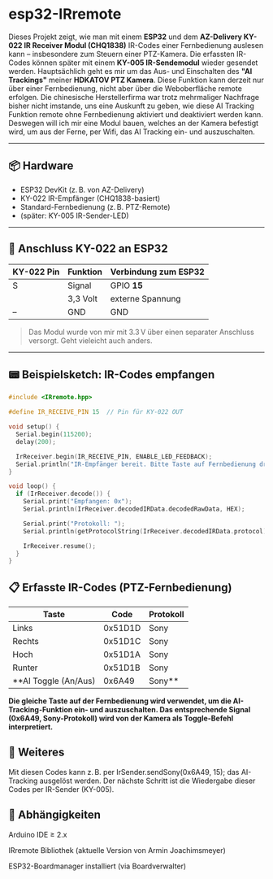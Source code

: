 # esp32-IRremote

Dieses Projekt zeigt, wie man mit einem **ESP32** und dem **AZ-Delivery KY-022 IR Receiver Modul (CHQ1838)** IR-Codes einer Fernbedienung auslesen kann – insbesondere zum Steuern einer PTZ-Kamera. Die erfassten IR-Codes können später mit einem **KY-005 IR-Sendemodul** wieder gesendet werden.
Hauptsächlich geht es mir um das Aus- und Einschalten des **"AI Trackings"** meiner **HDKATOV PTZ Kamera**. Diese Funktion kann derzeit nur über einer Fernbedienung, nicht aber über die Weboberfläche remote erfolgen. Die chinesische Herstellerfirma war trotz mehrmaliger Nachfrage bisher nicht imstande, uns eine Auskunft zu geben, wie diese AI Tracking Funktion remote ohne Fernbedienung aktiviert und deaktiviert werden kann. Deswegen will ich mir eine Modul bauen, welches an der Kamera befestigt wird, um aus der Ferne, per Wifi, das AI Tracking ein- und auszuschalten.

---

## 📦 Hardware

- ESP32 DevKit (z. B. von AZ-Delivery)
- KY-022 IR-Empfänger (CHQ1838-basiert)
- Standard-Fernbedienung (z. B. PTZ-Remote)
- (später: KY-005 IR-Sender-LED)

---

## 🔌 Anschluss KY-022 an ESP32

| KY-022 Pin | Funktion | Verbindung zum ESP32 |
|------------|----------|----------------------|
| S          | Signal   | GPIO **15**          |
|   | 3,3 Volt | externe Spannung |
| –          | GND      | GND                  |

> Das Modul wurde von mir mit 3.3 V über einen separater Anschluss versorgt. Geht vieleicht auch anders.

---

## 📟 Beispielsketch: IR-Codes empfangen

```cpp
#include <IRremote.hpp>

#define IR_RECEIVE_PIN 15  // Pin für KY-022 OUT

void setup() {
  Serial.begin(115200);
  delay(200);

  IrReceiver.begin(IR_RECEIVE_PIN, ENABLE_LED_FEEDBACK);
  Serial.println("IR-Empfänger bereit. Bitte Taste auf Fernbedienung drücken.");
}

void loop() {
  if (IrReceiver.decode()) {
    Serial.print("Empfangen: 0x");
    Serial.println(IrReceiver.decodedIRData.decodedRawData, HEX);

    Serial.print("Protokoll: ");
    Serial.println(getProtocolString(IrReceiver.decodedIRData.protocol));

    IrReceiver.resume();
  }
}

```

## 📋 Erfasste IR-Codes (PTZ-Fernbedienung)

|Taste|Code|Protokoll|
|-----|----|---------|
|Links|0x51D1D|Sony|
|Rechts|0x51D1C|Sony|
|Hoch|0x51D1A|Sony|
|Runter|0x51D1B|Sony|
|**AI Toggle (An/Aus)|0x6A49|Sony**|

**Die gleiche Taste auf der Fernbedienung wird verwendet, um die AI-Tracking-Funktion ein- und auszuschalten. Das entsprechende Signal (0x6A49, Sony-Protokoll) wird von der Kamera als Toggle-Befehl interpretiert.**

## 🧪 Weiteres
Mit diesen Codes kann z. B. per IrSender.sendSony(0x6A49, 15); das AI-Tracking ausgelöst werden.
Der nächste Schritt ist die Wiedergabe dieser Codes per IR-Sender (KY-005).

## 🔧 Abhängigkeiten
Arduino IDE ≥ 2.x

IRremote Bibliothek (aktuelle Version von Armin Joachimsmeyer)

ESP32-Boardmanager installiert (via Boardverwalter)

